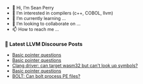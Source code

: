 - 👋 Hi, I’m Sean Perry
- 👀 I’m interested in compilers (c++, COBOL, llvm)
- 🌱 I’m currently learning ...
- 💞️ I’m looking to collaborate on ...
- 📫 How to reach me ...

<!---
s66perry/s66perry is a ✨ special ✨ repository because its `README.md` (this file) appears on your GitHub profile.
You can click the Preview link to take a look at your changes.
--->
### 📕 Latest LLVM Discourse Posts

<!-- DISCOURSE-LLVM:START -->
- [Basic pointer questions](https://discourse.llvm.org/t/basic-pointer-questions/71196#post_4)
- [Basic pointer questions](https://discourse.llvm.org/t/basic-pointer-questions/71196#post_3)
- [Clang driver: can target wasm32 but can&#39;t look up symbols?](https://discourse.llvm.org/t/clang-driver-can-target-wasm32-but-cant-look-up-symbols/71198#post_1)
- [Basic pointer questions](https://discourse.llvm.org/t/basic-pointer-questions/71196#post_2)
- [BOLT: Can bolt process PE files?](https://discourse.llvm.org/t/bolt-can-bolt-process-pe-files/71197#post_1)
<!-- DISCOURSE-LLVM:END -->
